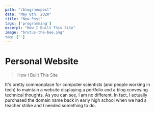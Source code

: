 ```yaml
---
path: "/blog/newpost"
date: "May 8th, 2020"
title: "New Post"
tags: ['programming']
excerpt: "How I Built This Site"
image: "brutus-the-bee.png"
tag: ['']
---
```


# Personal Website
> How I Built This Site

It's pretty commonplace for computer scientists (and people working in tech) to maintain a website displaying a portfolio and a blog conveying technical thoughts. As you can see, I am no different. In fact, I actually purchased the domain name back in early high school when we had a teacher strike and I needed something to do.
